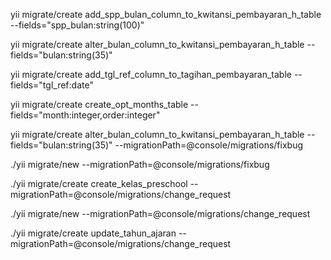yii migrate/create add_spp_bulan_column_to_kwitansi_pembayaran_h_table --fields="spp_bulan:string(100)"

yii migrate/create alter_bulan_column_to_kwitansi_pembayaran_h_table --fields="bulan:string(35)"

yii migrate/create add_tgl_ref_column_to_tagihan_pembayaran_table --fields="tgl_ref:date"

yii migrate/create create_opt_months_table --fields="month:integer,order:integer"

yii migrate/create alter_bulan_column_to_kwitansi_pembayaran_h_table --fields="bulan:string(35)" --migrationPath=@console/migrations/fixbug

./yii migrate/new --migrationPath=@console/migrations/fixbug

./yii migrate/create create_kelas_preschool --migrationPath=@console/migrations/change_request

./yii migrate/new --migrationPath=@console/migrations/change_request

./yii migrate/create update_tahun_ajaran --migrationPath=@console/migrations/change_request